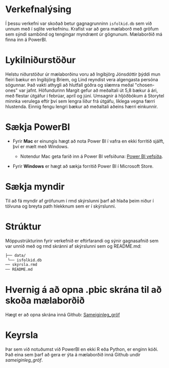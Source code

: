 # Verkefnalýsing
Í þessu verkefni var skoðað betur gagnagrunninn `isfolkid.db` sem við unnum með í sqlite verkefninu. Krafist var að gera mælaborð með gröfum sem sýndi sambönd og tengingar myndrænt úr gögnunum. Mælaborðið má finna inn á PowerBI. 

# Lykilniðurstöður 
Helstu niðurstöður úr mælaborðinu voru að Ingibjörg Jónsdóttir þýddi mun fleiri bækur en Ingibjörg Briem, og Lind reyndist vera algengasta persóna sögunnar. Það vakti athygli að hlutfall góðra og slæmra meðal "chosen-ones" var jafnt. Höfundurinn Margit gefur að meðaltali út 5,8 bækur á ári, með flestar útgáfur í febrúar, apríl og júní. Umsagnir á hljóðbókum á Storytel minnka verulega eftir því sem lengra líður frá útgáfu, líklega vegna færri hlustenda. Einnig fengu lengri bækur að meðaltali aðeins hærri einkunnir.

# Sækja PowerBI 
- Fyrir **Mac** er einungis hægt að nota Power BI í vafra en ekki forritið sjálft, því er mælt með Windows.
  - Notendur Mac geta farið inn á Power BI vefsíðuna: [Power BI vefsíða](https://app.powerbi.com/home?experience=power-bi).
  
- Fyrir **Windows** er hægt að sækja forritið Power BI í Microsoft Store.

# Sækja myndir
Til að fá myndir af gröfunum í rmd skýrslunni þarf að hlaða þeim niður í tölvuna og breyta path hlekknum sem er í skýrslunni. 

# Strúktur
Möppustrúkturinn fyrir verkefnið er eftirfarandi og sýnir gagnasafnið sem var unnið með og rmd skránni af skýrslunni sem og README.md: 
```bash
├── data/ 
 └── isfolkid.db  
── skýrsla.rmd 
── README.md   
```

# Hvernig á að opna .pbic skrána til að skoða mælaborðið
Hægt er að opna skrána inná Github: [Sameiginleg_gröf](https://github.com/Upplysingaverkfraedi/data-story-lannister)

# Keyrsla
Þar sem við notuðumst við PowerBI en ekki R eða Python, er enginn kóði. Það eina sem þarf að gera er ýta á mælaborðið inná Github undir *sameiginleg_gröf*.
